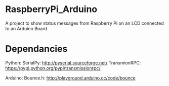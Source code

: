 RaspberryPi_Arduino
===================

A project to show status messages from Raspberry Pi on an LCD connected to an Arduino Board


Dependancies
============
Python: 
    SerialPy: http://pyserial.sourceforge.net/
    TransmionRPC:  https://pypi.python.org/pypi/transmissionrpc/

Arduino:
    Bounce.h: http://playground.arduino.cc/code/bounce
